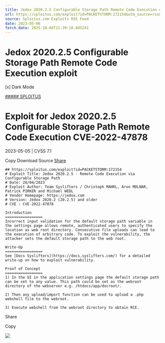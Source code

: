 ```yaml
---
title: Jedox 2020.2.5 Configurable Storage Path Remote Code Execution exploit
url: https://sploitus.com/exploit?id=PACKETSTORM:172154&utm_source=rss&utm_medium=rss
source: Sploitus.com Exploits RSS Feed
date: 2023-05-06
fetch_date: 2025-10-04T11:39:18.845241
---
```


# Jedox 2020.2.5 Configurable Storage Path Remote Code Execution exploit

[x]
Dark Mode

[##### SPLOITUS](/)

# Exploit for Jedox 2020.2.5 Configurable Storage Path Remote Code Execution CVE-2022-47878

2023-05-05 | CVSS 7.1

Copy
Download
Source
[Share](#share-url)

```
## https://sploitus.com/exploit?id=PACKETSTORM:172154
# Exploit Title: Jedox 2020.2.5 - Remote Code Execution via Configurable Storage Path
# Date: 28/04/2023
# Exploit Author: Team Syslifters / Christoph MAHRL, Aron MOLNAR, Patrick PIRKER and Michael WEDL
# Vendor Homepage: https://jedox.com
# Version: Jedox 2020.2 (20.2.5) and older
# CVE : CVE-2022-47878

Introduction
=================
Incorrect input validation for the default storage path variable in the settings page allows remote, authenticated users to specify the location as web root directory. Consecutive file uploads can lead to the execution of arbitrary code. To exploit the vulnerability, the attacker sets the default storage path to the web root.

Write-Up
=================
See [Docs Syslifters](https://docs.syslifters.com/) for a detailed write-up on how to exploit vulnerability.

Proof of Concept
=================
1) In the UI in the application settings page the default storage path can be set to any value. This path could be set as the webroot directory of the webserver e.g. /htdocs/app/docroot/.

2) Then any upload/import function can be used to upload a .php webshell file to the webroot.

3) Execute webshell from the webroot directory to obtain RCE.
```

Share

Copy

![](https://mc.yandex.ru/watch/54912310)